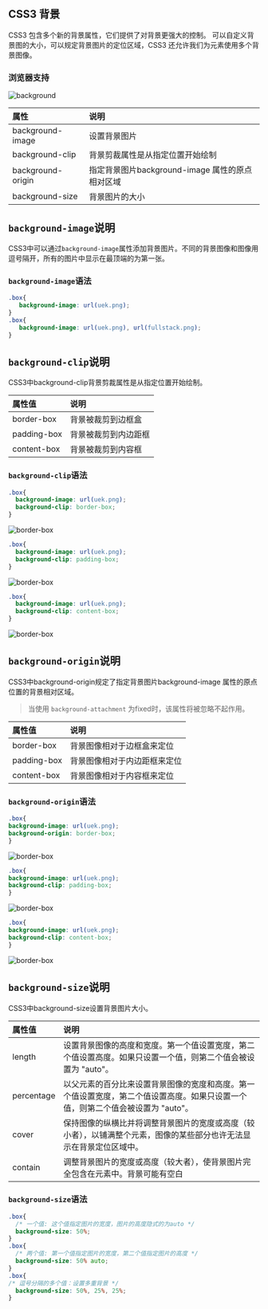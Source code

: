## CSS3 背景
  CSS3 包含多个新的背景属性，它们提供了对背景更强大的控制。 可以自定义背景图的大小，可以规定背景图片的定位区域，CSS3 还允许我们为元素使用多个背景图像。
### 浏览器支持
![background](amWiki/images/background.jpg)


| 属性 | 说明     |
| :------------- | :------------- |
| background-image | 设置背景图片 |
| background-clip  | 背景剪裁属性是从指定位置开始绘制  |
| background-origin  | 指定背景图片background-image 属性的原点相对区域  |
| background-size | 背景图片的大小  |

## `background-image`说明
  CSS3中可以通过`background-image`属性添加背景图片。不同的背景图像和图像用逗号隔开，所有的图片中显示在最顶端的为第一张。
  ### `background-image`语法
 ```css
 .box{
    background-image: url(uek.png);
 }
 .box{
    background-image: url(uek.png), url(fullstack.png);
 }
```

## `background-clip`说明
  CSS3中background-clip背景剪裁属性是从指定位置开始绘制。

| 属性值     | 说明     |
| :------------- | :------------- |
|  border-box    | 背景被裁剪到边框盒   |
|  padding-box   | 背景被裁剪到内边距框 |
|  content-box   | 背景被裁剪到内容框   |
### `background-clip`语法
```css
.box{
  background-image: url(uek.png);
  background-clip: border-box;
}
```
![`border-box`](amWiki/images/border-box.png)
```css
.box{
  background-image: url(uek.png);
  background-clip: padding-box;
}
```
![`border-box`](amWiki/images/padding-box.png)
```css
.box{
  background-image: url(uek.png);
  background-clip: content-box;
}
```
![`border-box`](amWiki/images/content-box.png)

## `background-origin`说明
CSS3中background-origin规定了指定背景图片background-image 属性的原点位置的背景相对区域。
>当使用 `background-attachment` 为fixed时，该属性将被忽略不起作用。

| 属性值     | 说明     |
| :------------- | :------------- |
|  border-box    | 背景图像相对于边框盒来定位   |
|  padding-box   | 背景图像相对于内边距框来定位 |
|  content-box   | 背景图像相对于内容框来定位   |

### `background-origin`语法
```css
.box{
background-image: url(uek.png);
background-origin: border-box;
}
```
![`border-box`](amWiki/images/origin-border.png)
```css
.box{
background-image: url(uek.png);
background-clip: padding-box;
}
```
![`border-box`](amWiki/images/origin-padding.png)
```css
.box{
background-image: url(uek.png);
background-clip: content-box;
}
```
![`border-box`](amWiki/images/origin-content.png)

## `background-size`说明
  CSS3中background-size设置背景图片大小。

| 属性值     | 说明     |
| :------------- | :------------- |
|  length   | 设置背景图像的高度和宽度。第一个值设置宽度，第二个值设置高度。如果只设置一个值，则第二个值会被设置为 "auto"。|
|  percentage   | 以父元素的百分比来设置背景图像的宽度和高度。第一个值设置宽度，第二个值设置高度。如果只设置一个值，则第二个值会被设置为 "auto"。 |
|  cover   | 保持图像的纵横比并将调整背景图片的宽度或高度（较小者），以铺满整个元素，图像的某些部分也许无法显示在背景定位区域中。  |
|  contain   | 调整背景图片的宽度或高度（较大者），使背景图片完全包含在元素中。背景可能有空白 |

### `background-size`语法
```css
.box{
  /* 一个值: 这个值指定图片的宽度，图片的高度隐式的为auto */
  background-size: 50%;
}
.box{
  /* 两个值: 第一个值指定图片的宽度，第二个值指定图片的高度 */
  background-size: 50% auto;
}
.box{
/* 逗号分隔的多个值：设置多重背景 */
  background-size: 50%, 25%, 25%;
}
```
